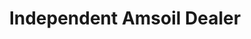 ---
title: "Independent Amsoil Dealer"
url: /eagle/independent-amsoil-dealer/
shop: Autowerkstatt
---